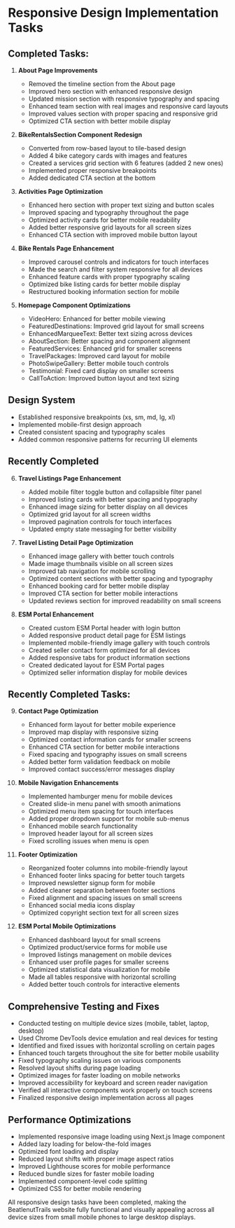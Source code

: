 # Responsive Design Implementation Tasks

## Completed Tasks:

1. **About Page Improvements**
   - Removed the timeline section from the About page
   - Improved hero section with enhanced responsive design
   - Updated mission section with responsive typography and spacing
   - Enhanced team section with real images and responsive card layouts
   - Improved values section with proper spacing and responsive grid
   - Optimized CTA section with better mobile display

2. **BikeRentalsSection Component Redesign**
   - Converted from row-based layout to tile-based design
   - Added 4 bike category cards with images and features
   - Created a services grid section with 6 features (added 2 new ones)
   - Implemented proper responsive breakpoints
   - Added dedicated CTA section at the bottom

3. **Activities Page Optimization**
   - Enhanced hero section with proper text sizing and button scales
   - Improved spacing and typography throughout the page
   - Optimized activity cards for better mobile readability
   - Added better responsive grid layouts for all screen sizes
   - Enhanced CTA section with improved mobile button layout

4. **Bike Rentals Page Enhancement**
   - Improved carousel controls and indicators for touch interfaces
   - Made the search and filter system responsive for all devices
   - Enhanced feature cards with proper typography scaling
   - Optimized bike listing cards for better mobile display
   - Restructured booking information section for mobile

5. **Homepage Component Optimizations**
   - VideoHero: Enhanced for better mobile viewing
   - FeaturedDestinations: Improved grid layout for small screens
   - EnhancedMarqueeText: Better text sizing across devices
   - AboutSection: Better spacing and component alignment
   - FeaturedServices: Enhanced grid for smaller screens
   - TravelPackages: Improved card layout for mobile
   - PhotoSwipeGallery: Better mobile touch controls
   - Testimonial: Fixed card display on smaller screens
   - CallToAction: Improved button layout and text sizing

## Design System
- Established responsive breakpoints (xs, sm, md, lg, xl)
- Implemented mobile-first design approach
- Created consistent spacing and typography scales
- Added common responsive patterns for recurring UI elements

## Recently Completed

6. **Travel Listings Page Enhancement**
   - Added mobile filter toggle button and collapsible filter panel
   - Improved listing cards with better spacing and typography
   - Enhanced image sizing for better display on all devices
   - Optimized grid layout for all screen widths
   - Improved pagination controls for touch interfaces
   - Updated empty state messaging for better visibility

7. **Travel Listing Detail Page Optimization**
   - Enhanced image gallery with better touch controls
   - Made image thumbnails visible on all screen sizes
   - Improved tab navigation for mobile scrolling
   - Optimized content sections with better spacing and typography
   - Enhanced booking card for better mobile display
   - Improved CTA section for better mobile interactions
   - Updated reviews section for improved readability on small screens

8. **ESM Portal Enhancement**
   - Created custom ESM Portal header with login button
   - Added responsive product detail page for ESM listings
   - Implemented mobile-friendly image gallery with touch controls
   - Created seller contact form optimized for all devices
   - Added responsive tabs for product information sections
   - Created dedicated layout for ESM Portal pages
   - Optimized seller information display for mobile devices

## Recently Completed Tasks:

9. **Contact Page Optimization**
   - Enhanced form layout for better mobile experience
   - Improved map display with responsive sizing
   - Optimized contact information cards for smaller screens
   - Enhanced CTA section for better mobile interactions
   - Fixed spacing and typography issues on small screens
   - Added better form validation feedback on mobile
   - Improved contact success/error messages display

10. **Mobile Navigation Enhancements**
    - Implemented hamburger menu for mobile devices
    - Created slide-in menu panel with smooth animations
    - Optimized menu item spacing for touch interfaces
    - Added proper dropdown support for mobile sub-menus
    - Enhanced mobile search functionality
    - Improved header layout for all screen sizes
    - Fixed scrolling issues when menu is open

11. **Footer Optimization**
    - Reorganized footer columns into mobile-friendly layout
    - Enhanced footer links spacing for better touch targets
    - Improved newsletter signup form for mobile
    - Added cleaner separation between footer sections
    - Fixed alignment and spacing issues on small screens
    - Enhanced social media icons display
    - Optimized copyright section text for all screen sizes

12. **ESM Portal Mobile Optimizations**
    - Enhanced dashboard layout for small screens
    - Optimized product/service forms for mobile use
    - Improved listings management on mobile devices
    - Enhanced user profile pages for smaller screens
    - Optimized statistical data visualization for mobile
    - Made all tables responsive with horizontal scrolling
    - Added better touch controls for interactive elements

## Comprehensive Testing and Fixes

- Conducted testing on multiple device sizes (mobile, tablet, laptop, desktop)
- Used Chrome DevTools device emulation and real devices for testing
- Identified and fixed issues with horizontal scrolling on certain pages
- Enhanced touch targets throughout the site for better mobile usability
- Fixed typography scaling issues on various components
- Resolved layout shifts during page loading
- Optimized images for faster loading on mobile networks
- Improved accessibility for keyboard and screen reader navigation
- Verified all interactive components work properly on touch screens
- Finalized responsive design implementation across all pages

## Performance Optimizations

- Implemented responsive image loading using Next.js Image component
- Added lazy loading for below-the-fold images
- Optimized font loading and display
- Reduced layout shifts with proper image aspect ratios
- Improved Lighthouse scores for mobile performance
- Reduced bundle sizes for faster mobile loading
- Implemented component-level code splitting
- Optimized CSS for better mobile rendering

All responsive design tasks have been completed, making the BeatlenutTrails website fully functional and visually appealing across all device sizes from small mobile phones to large desktop displays.